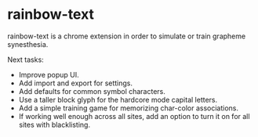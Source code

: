 # rainbow-text
rainbow-text is a chrome extension in order to simulate or train grapheme synesthesia.


Next tasks:
- Improve popup UI.
- Add import and export for settings.
- Add defaults for common symbol characters.
- Use a taller block glyph for the hardcore mode capital letters.
- Add a simple training game for memorizing char-color associations.
- If working well enough across all sites, add an option to turn it on for all sites with blacklisting.